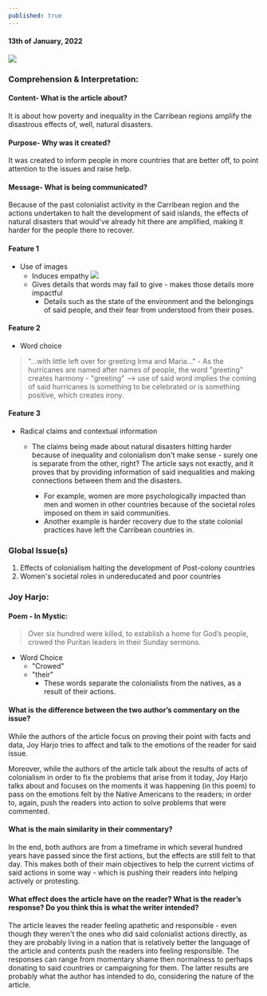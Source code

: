 ```yaml
---
published: true
---
```

#### 13th of January, 2022

![](https://images.theconversation.com/files/186488/original/file-20170918-30571-o9av6o.jpg?ixlib=rb-1.1.0&q=45&auto=format&w=600&h=482&fit=crop&dpr=1)

### Comprehension & Interpretation: 

#### Content- What is the article about? 

It is about how poverty and inequality in the Carribean regions amplify the disastrous effects of, well, natural disasters.

#### Purpose- Why was it created?


It was created to inform people in more countries that are better off, to point attention to the issues and raise help.

#### Message- What is being communicated?

Because of the past colonialist activity in the Carribean region and the actions undertaken to halt the development of said islands, the effects of natural disasters that would've already hit there are amplified, making it harder for the people there to recover.
    
#### Feature 1

- Use of images 
	- Induces empathy
    ![](https://images.theconversation.com/files/186841/original/file-20170920-16445-11lhmre.jpg?ixlib=rb-1.1.0&q=45&auto=format&w=600&h=400&fit=crop&dpr=1)
    - Gives details that words may fail to give - makes those details more impactful
    	- Details such as the state of the environment and the belongings of said people, and their fear from understood from their poses.

#### Feature 2

- Word choice
> "...with little left over for greeting Irma and Maria..."
	- As the hurricanes are named after names of people, the word "greeting" creates harmony 
	- "greeting" --> use of said word implies the coming of said hurricanes is something to be celebrated or is something positive, which creates irony.

#### Feature 3

- Radical claims and contextual information 
	- The claims being made about natural disasters hitting harder because of inequality and colonialism don't make sense - surely one is separate from the other, right? The article says not exactly, and it proves that by providing information of said inequalities and making connections between them and the disasters.
    
    	- For example, women are more psychologically impacted than men and women in other countries because of the societal roles imposed on them in said communities.
        - Another example is harder recovery due to the state colonial practices have left the Carribean countries in.


### Global Issue(s)
1. Effects of colonialism halting the development of Post-colony countries
2. Women's societal roles in undereducated and poor countries

### Joy Harjo:

#### Poem - In Mystic:
> Over six hundred were killed, to establish a home for God’s
people, crowed the Puritan leaders in their Sunday
sermons.

- Word Choice
	- "Crowed"
    - "their"
    	- These words separate the colonialists from the natives, as a result of their actions.
        
#### What is the difference between the two author’s commentary on the issue? 
While the authors of the article focus on proving their point with facts and data, Joy Harjo tries to affect and talk to the emotions of the reader for said issue.

Moreover, while the authors of the article talk about the results of acts of colonialism in order to fix the problems that arise from it today, Joy Harjo talks about and focuses on the moments it was happening (in this poem) to pass on the emotions felt by the Native Americans to the readers; in order to, again, push the readers into action to solve problems that were commented. 

#### What is the main similarity in their commentary? 
In the end, both authors are from a timeframe in which several hundred years have passed since the first actions, but the effects are still felt to that day. This makes both of their main objectives to help the current victims of said actions in some way - which is pushing their readers into helping actively or protesting.

#### What effect does the article have on the reader? What is the reader’s response? Do you think this is what the writer intended?
The article leaves the reader feeling apathetic and responsible - even though they weren't the ones who did said colonialist actions directly, as they are probably living in a nation that is relatively better the language of the article and contents push the readers into feeling responsible. The responses can range from momentary shame then normalness to perhaps donating to said countries or campaigning for them. The latter results are probably what the author has intended to do, considering the nature of the article. 